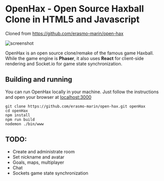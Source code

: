 # OpenHax - Open Source Haxball Clone in HTML5 and Javascript

Cloned from https://github.com/erasmo-marin/open-hax


![screenshot](https://github.com/erasmo-marin/open-hax/raw/master/screenshot.png)


OpenHax is an open source clone/remake of the famous game Haxball. While the game engine is **Phaser**, it also uses **React** for client-side rendering and Socket.io for game state synchronization.

## Building and running

You can run OpenHax locally in your machine. Just follow the instructions and open your browser at [localhost:3000](localhost:3000)

```
git clone https://github.com/erasmo-marin/open-hax.git openHax
cd openHax
npm install
npm run build
nodemon ./bin/www
```

## TODO:
* Create and administrate room
* Set nickname and avatar
* Goals, maps, multiplayer
* Chat
* Sockets game state synchronization

